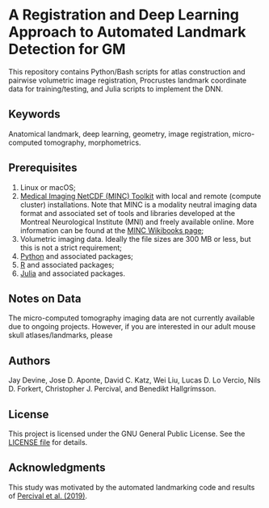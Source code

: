 # **A Registration and Deep Learning Approach to Automated Landmark Detection for GM**

This repository contains Python/Bash scripts for atlas construction and pairwise volumetric image registration, Procrustes landmark coordinate data for training/testing, and Julia scripts to implement the DNN. 

## **Keywords**

Anatomical landmark, deep learning, geometry, image registration, micro-computed tomography, morphometrics.

## **Prerequisites**

1. Linux or macOS;
2. [Medical Imaging NetCDF (MINC) Toolkit](https://github.com/BIC-MNI/minc-toolkit-v2) with local and remote (compute cluster) installations. Note that MINC is a modality neutral imaging data format and associated set of tools and libraries developed at the Montreal Neurological Institute (MNI) and freely available online. More information can be found at the [MINC Wikibooks page](http://en.wikibooks.org/wiki/MINC);
3. Volumetric imaging data. Ideally the file sizes are 300 MB or less, but this is not a strict requirement;
4. [Python](https://www.python.org/downloads/) and associated packages;
5. [R](https://cran.r-project.org/bin/) and associated packages;
6. [Julia](https://julialang.org/downloads/) and associated packages.

## **Notes on Data**

The micro-computed tomography imaging data are not currently available due to ongoing projects. However, if you are interested in our adult mouse skull atlases/landmarks, please 

## **Authors**

Jay Devine, Jose D. Aponte, David C. Katz, Wei Liu, Lucas D. Lo Vercio, Nils D. Forkert, Christopher J. Percival, and Benedikt Hallgrímsson.

## **License**

This project is licensed under the GNU General Public License. See the [LICENSE file](Automated_Landmarking/LICENSE.md) for details.

## **Acknowledgments**

This study was motivated by the automated landmarking code and results of [Percival et al. (2019)](https://onlinelibrary.wiley.com/doi/10.1111/joa.12973).
